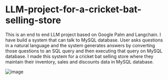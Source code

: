 # LLM-project-for-a-cricket-bat-selling-store

This is an end to end LLM project based on Google Palm and Langchain. I have build a system that can talk to MySQL database. User asks questions in a natural language and the system generates answers by converting those questions to an SQL query and then executing that query on MySQL database. I made this system for a cricket bat selling store where they maintain their inventory, sales and discounts data in MySQL database.

![image](https://github.com/Tilan619/LLM-project-for-a-cricket-bat-selling-company/assets/81402719/4a8d9736-8d5b-434d-a68f-f0ecdc128002)
